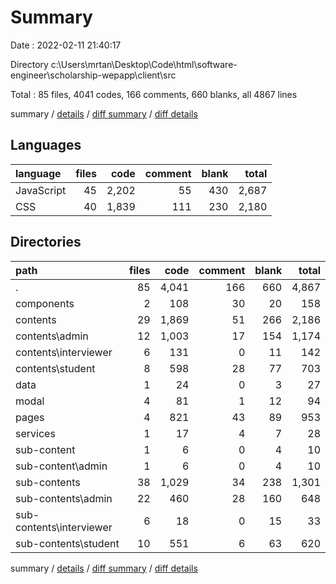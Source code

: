 # Summary

Date : 2022-02-11 21:40:17

Directory c:\Users\mrtan\Desktop\Code\html\software-engineer\scholarship-wepapp\client\src

Total : 85 files,  4041 codes, 166 comments, 660 blanks, all 4867 lines

summary / [details](details.md) / [diff summary](diff.md) / [diff details](diff-details.md)

## Languages
| language | files | code | comment | blank | total |
| :--- | ---: | ---: | ---: | ---: | ---: |
| JavaScript | 45 | 2,202 | 55 | 430 | 2,687 |
| CSS | 40 | 1,839 | 111 | 230 | 2,180 |

## Directories
| path | files | code | comment | blank | total |
| :--- | ---: | ---: | ---: | ---: | ---: |
| . | 85 | 4,041 | 166 | 660 | 4,867 |
| components | 2 | 108 | 30 | 20 | 158 |
| contents | 29 | 1,869 | 51 | 266 | 2,186 |
| contents\admin | 12 | 1,003 | 17 | 154 | 1,174 |
| contents\interviewer | 6 | 131 | 0 | 11 | 142 |
| contents\student | 8 | 598 | 28 | 77 | 703 |
| data | 1 | 24 | 0 | 3 | 27 |
| modal | 4 | 81 | 1 | 12 | 94 |
| pages | 4 | 821 | 43 | 89 | 953 |
| services | 1 | 17 | 4 | 7 | 28 |
| sub-content | 1 | 6 | 0 | 4 | 10 |
| sub-content\admin | 1 | 6 | 0 | 4 | 10 |
| sub-contents | 38 | 1,029 | 34 | 238 | 1,301 |
| sub-contents\admin | 22 | 460 | 28 | 160 | 648 |
| sub-contents\interviewer | 6 | 18 | 0 | 15 | 33 |
| sub-contents\student | 10 | 551 | 6 | 63 | 620 |

summary / [details](details.md) / [diff summary](diff.md) / [diff details](diff-details.md)